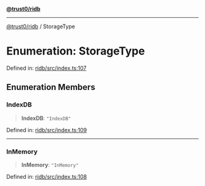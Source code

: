[**@trust0/ridb**](../README.md)

***

[@trust0/ridb](../README.md) / StorageType

# Enumeration: StorageType

Defined in: [ridb/src/index.ts:107](https://github.com/trust0-project/RIDB/blob/2c09198f6158019cec7175daeb2fb6bf65fb560a/packages/ridb/src/index.ts#L107)

## Enumeration Members

### IndexDB

> **IndexDB**: `"IndexDB"`

Defined in: [ridb/src/index.ts:109](https://github.com/trust0-project/RIDB/blob/2c09198f6158019cec7175daeb2fb6bf65fb560a/packages/ridb/src/index.ts#L109)

***

### InMemory

> **InMemory**: `"InMemory"`

Defined in: [ridb/src/index.ts:108](https://github.com/trust0-project/RIDB/blob/2c09198f6158019cec7175daeb2fb6bf65fb560a/packages/ridb/src/index.ts#L108)
